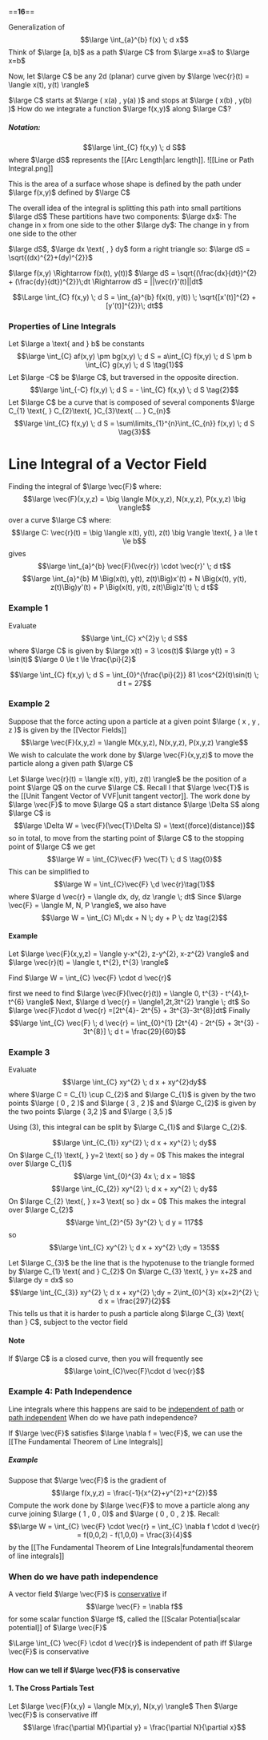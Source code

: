 ==**16**==

Generalization of
$$\large \int_{a}^{b} f(x) \; d x$$
Think of $\large [a, b]$  as a path $\large C$ from $\large x=a$  to $\large x=b$

Now, let $\large C$ be any 2d (planar) curve given by
$\large \vec{r}(t) = \langle x(t), y(t) \rangle$

$\large C$ starts at $\large ( x(a) , y(a) )$  and stops at $\large ( x(b) , y(b) )$
How do we integrate a function $\large f(x,y)$ along $\large C$?

##### Notation:
$$\large \int_{C} f(x,y) \; d S$$
where $\large dS$ represents the [[Arc Length|arc length]].
![[Line or Path Integral.png]]

This is the area of a surface whose shape is defined by the path under $\large f(x,y)$ defined by $\large C$

The overall idea of the integral is splitting this path into small partitions $\large dS$
These partitions have two components:
$\large dx$: The change in x from one side to the other
$\large dy$: The change in y from one side to the other

$\large dS$, $\large dx \text{ , } dy$ form a right triangle so:
$\large dS = \sqrt{(dx)^{2}+(dy)^{2}}$

$\large f(x,y) \Rightarrow f(x(t), y(t))$
$\large dS = \sqrt{(\frac{dx}{dt})^{2} + (\frac{dy}{dt})^{2}}\;dt \Rightarrow dS = ||\vec{r}'(t)||dt$


$$\Large \int_{C} f(x,y) \; d S = \int_{a}^{b} f(x(t), y(t)) \; \sqrt{[x'(t)]^{2} + [y'(t)]^{2}}\; dt$$

### Properties of Line Integrals
Let $\large a \text{ and } b$ be constants
$$\large \int_{C} af(x,y) \pm bg(x,y) \; d S  = a\int_{C} f(x,y) \; d S \pm b \int_{C} g(x,y) \; d S \tag{1}$$
Let $\large -C$ be $\large C$, but traversed in the opposite direction.
$$\large \int_{-C} f(x,y) \; d S = - \int_{C} f(x,y) \; d S \tag{2}$$
Let $\large C$ be a curve that is composed of several components $\large C_{1} \text{, } C_{2}\text{, }C_{3}\text{ ... } C_{n}$ 
$$\large \int_{C} f(x,y) \; d S = \sum\limits_{1}^{n}\int_{C_{n}} f(x,y) \; d S \tag{3}$$


# Line Integral of a Vector Field

Finding the integral of $\large \vec{F}$ where:
$$\large \vec{F}(x,y,z) = \big \langle M(x,y,z), N(x,y,z), P(x,y,z) \big \rangle$$
over a curve $\large C$ where:
$$\large C: \vec{r}(t) = \big \langle x(t), y(t), z(t) \big \rangle \text{, } a \le t \le b$$
gives
$$\large \int_{a}^{b} \vec{F}(\vec{r}) \cdot \vec{r}'  \; d t$$
$$\large \int_{a}^{b} M \Big(x(t), y(t), z(t)\Big)x'(t) + N \Big(x(t), y(t), z(t)\Big)y'(t) + P \Big(x(t), y(t), z(t)\Big)z'(t) \; d t$$



### Example 1

Evaluate
$$\large \int_{C} x^{2}y \; d S$$
where $\large C$ is given by
$\large x(t) = 3 \cos(t)$
$\large y(t) = 3 \sin(t)$
$\large 0 \le t \le \frac{\pi}{2}$

$$\large \int_{C} f(x,y) \; d S = \int_{0}^{\frac{\pi}{2}} 81 \cos^{2}(t)\sin(t) \; d t = 27$$


### Example 2

Suppose that the force acting upon a particle at a given point $\large ( x , y , z )$ is given by the [[Vector Fields]]
$$\large \vec{F}(x,y,z) = \langle M(x,y,z), N(x,y,z), P(x,y,z) \rangle$$
We wish to calculate the work done by $\large \vec{F}(x,y,z)$ to move the particle along a given path $\large C$

Let $\large \vec{r}(t) = \langle x(t), y(t), z(t) \rangle$ be the position of a point $\large Q$ on the curve $\large C$. Recall l that $\large \vec{T}$ is the [[Unit Tangent Vector of VVF|unit tangent vector]]. The work done by $\large \vec{F}$ to move $\large Q$ a start distance $\large \Delta S$ along $\large C$ is
$$\large \Delta W = \vec{F}(\vec{T}\Delta S) = \text{(force)(distance)}$$
so in total, to move from the starting point of $\large C$ to the stopping point of $\large C$ we get
$$\large W = \int_{C}\vec{F} \vec{T} \; d S \tag{0}$$
This can be simplified to
$$\large W = \int_{C}\vec{F} \;d \vec{r}\tag{1}$$
where 
$\large d \vec{r} = \langle dx, dy, dz \rangle \; dt$
Since $\large \vec{F}  = \langle M, N, P \rangle$, we also have
$$\large W = \int_{C} M\;dx +  N \; dy + P \; dz \tag{2}$$

#### Example

Let 
$\large \vec{F}(x,y,z) = \langle y-x^{2}, z-y^{2}, x-z^{2} \rangle$
and
$\large \vec{r}(t) = \langle t, t^{2}, t^{3} \rangle$

Find
$\large W = \int_{C} \vec{F} \cdot d \vec{r}$

first we need to find
$\large \vec{F}(\vec{r}(t)) = \langle 0, t^{3} - t^{4},t-t^{6} \rangle$
Next,
$\large d \vec{r} = \langle1,2t,3t^{2} \rangle \; dt$
So
$\large \vec{F}\cdot d \vec{r} =[2t^{4}- 2t^{5} + 3t^{3}-3t^{8}]dt$
Finally
$$\large \int_{C} \vec{F} \; d \vec{r} = \int_{0}^{1} [2t^{4} - 2t^{5} + 3t^{3} - 3t^{8}] \; d t = \frac{29}{60}$$

### Example 3

Evaluate 
$$\large \int_{C} xy^{2} \; d x + xy^{2}dy$$
where $\large C = C_{1} \cup C_{2}$ 
and $\large C_{1}$ is given by the two points $\large ( 0 , 2 )$ and $\large ( 3 , 2 )$
and $\large C_{2}$ is given by the two points $\large ( 3,2   )$ and $\large ( 3,5  )$

Using (3), this integral can be split by $\large C_{1}$ and $\large C_{2}$.

$$\large \int_{C_{1}} xy^{2} \; d x + xy^{2} \; dy$$
On $\large  C_{1} \text{, } y=2 \text{ so } dy = 0$
This makes the integral over $\large C_{1}$
$$\large \int_{0}^{3} 4x \; d x = 18$$
$$\large \int_{C_{2}} xy^{2} \; d x + xy^{2} \; dy$$
On $\large C_{2} \text{, } x=3 \text{ so } dx = 0$
This makes the integral over $\large C_{2}$
$$\large \int_{2}^{5} 3y^{2} \; d y = 117$$
so 
$$\large \int_{C} xy^{2} \; d x + xy^{2} \;dy = 135$$

Let $\large C_{3}$ be the line that is the hypotenuse to the triangle formed by $\large C_{1} \text{ and } C_{2}$
On $\large C_{3} \text{, } y= x+2$ and $\large dy = dx$ so
$$\large \int_{C_{3}} xy^{2} \; d x + xy^{2} \;dy = 2\int_{0}^{3} x(x+2)^{2} \; d x = \frac{297}{2}$$
This tells us that it is harder to push a particle along $\large C_{3} \text{ than } C$, subject to the vector field 

#### Note
If $\large C$ is a closed curve, then you will frequently see
$$\large \oint_{C}\vec{F}\cdot d \vec{r}$$

### Example 4: Path Independence

Line integrals where this happens are said to be <u>independent of path</u> or <u>path independent</u>
When do we have path independence?

If $\large \vec{F}$ satisfies $\large \nabla f = \vec{F}$, we can use the [[The Fundamental Theorem of Line Integrals]]

##### Example
Suppose that $\large \vec{F}$ is the gradient of
$$\large f(x,y,z) = \frac{-1}{x^{2}+y^{2}+z^{2}}$$
Compute the work done by $\large \vec{F}$ to move a particle along any curve joining $\large ( 1 , 0 ,  0)$ and $\large ( 0 , 0 , 2 )$.
Recall:
$$\large W = \int_{C} \vec{F} \cdot \vec{r} = \int_{C} \nabla f \cdot d \vec{r} = f(0,0,2) - f(1,0,0) = \frac{3}{4}$$
by the [[The Fundamental Theorem of Line Integrals|fundamental theorem of line integrals]]

### When do we have path independence

A vector field $\large \vec{F}$ is <u>conservative</u> if
$$\large \vec{F} = \nabla f$$
for some scalar function $\large f$, called the [[Scalar Potential|scalar potential]] of $\large \vec{F}$

$\Large \int_{C} \vec{F} \cdot d \vec{r}$ 
is independent of path iff $\large \vec{F}$ is conservative

#### How can we tell if $\large \vec{F}$ is conservative

#### 1. The Cross Partials Test
Let $\large \vec{F}(x,y) = \langle M(x,y), N(x,y) \rangle$
Then $\large \vec{F}$ is conservative iff
$$\large \frac{\partial M}{\partial y} = \frac{\partial N}{\partial x}$$

